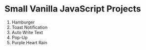 # Small Vanilla JavaScript Projects

1. Hamburger
2. Toast Notification
3. Auto Write Text
4. Pop-Up
5. Purple Heart Rain
